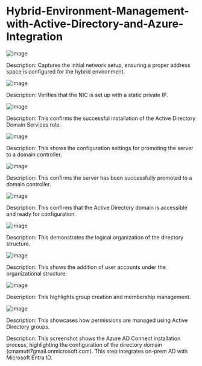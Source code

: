 # Hybrid-Environment-Management-with-Active-Directory-and-Azure-Integration

![image](https://github.com/user-attachments/assets/8c605ae5-1756-4f4b-8bf0-a7522b3b99c8)

Description: Captures the initial network setup, ensuring a proper address space is configured for the hybrid environment.

![image](https://github.com/user-attachments/assets/580c0cf4-757d-46d4-8a95-b6b620b0d3f0)

Description: Verifies that the NIC is set up with a static private IP.

![image](https://github.com/user-attachments/assets/bfeb781c-e7df-4dae-b594-e874cfcd1181)

Description: This confirms the successful installation of the Active Directory Domain Services role.

![image](https://github.com/user-attachments/assets/146494eb-1ea6-4c89-b5b2-c4ec14814dd3)

Description: This shows the configuration settings for promoting the server to a domain controller.

![image](https://github.com/user-attachments/assets/0bf24262-8abc-4175-8e7f-27d36bb9e6f4)

Description: This confirms the server has been successfully promoted to a domain controller.

![image](https://github.com/user-attachments/assets/19703083-29ae-45ee-9041-54966600dc5f)

Description: This confirms that the Active Directory domain is accessible and ready for configuration.

![image](https://github.com/user-attachments/assets/c7c38d9b-134f-4897-a7d0-37142cf69b7f)

Description: This demonstrates the logical organization of the directory structure.

![image](https://github.com/user-attachments/assets/17cf6a16-f5ab-4f0a-a774-6187a5b7063d)

Description: This shows the addition of user accounts under the organizational structure.

![image](https://github.com/user-attachments/assets/10e6f703-92df-46de-b8bf-34f02bcc715f)

Description: This highlights group creation and membership management.

![image](https://github.com/user-attachments/assets/cf482f7b-e59e-42be-9011-55f7e15bb625)

Description: This showcases how permissions are managed using Active Directory groups.



Description: This screenshot shows the Azure AD Connect installation process, highlighting the configuration of the directory domain (cmamutt7gmail.onmicrosoft.com). This step integrates on-prem AD with Microsoft Entra ID.
